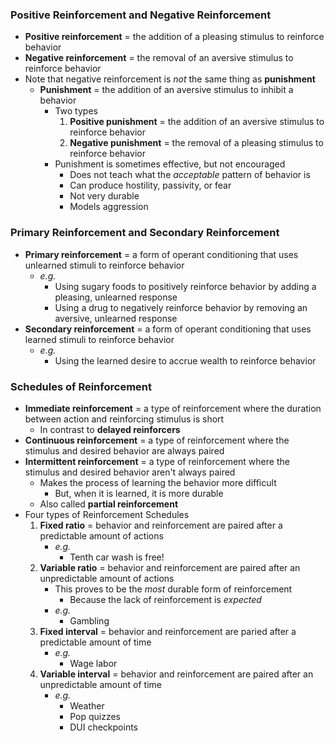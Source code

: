 ### Positive Reinforcement and Negative Reinforcement
- **Positive reinforcement** = the addition of a pleasing stimulus to reinforce behavior
- **Negative reinforcement** = the removal of an aversive stimulus to reinforce behavior
- Note that negative reinforcement is *not* the same thing as **punishment**
    * **Punishment** = the addition of an aversive stimulus to inhibit a behavior
        + Two types
            1. **Positive punishment** = the addition of an aversive stimulus to reinforce behavior
            2. **Negative punishment** = the removal of a pleasing stimulus to reinforce behavior
        + Punishment is sometimes effective, but not encouraged
            - Does not teach what the *acceptable* pattern of behavior is
            - Can produce hostility, passivity, or fear
            - Not very durable
            - Models aggression

### Primary Reinforcement and Secondary Reinforcement
- **Primary reinforcement** = a form of operant conditioning that uses unlearned stimuli to reinforce behavior
    * *e.g.*
        + Using sugary foods to positively reinforce behavior by adding a pleasing, unlearned response
        + Using a drug to negatively reinforce behavior by removing an aversive, unlearned response
- **Secondary reinforcement** = a form of operant conditioning that uses learned stimuli to reinforce behavior
    * *e.g.*
        + Using the learned desire to accrue wealth to reinforce behavior

### Schedules of Reinforcement
- **Immediate reinforcement** = a type of reinforcement where the duration between action and reinforcing stimulus is short
    * In contrast to **delayed reinforcers**
- **Continuous reinforcement** = a type of reinforcement where the stimulus and desired behavior are always paired
- **Intermittent reinforcement** = a type of reinforcement where the stimulus and desired behavior aren't always paired
    * Makes the process of learning the behavior more difficult
        + But, when it is learned, it is more durable
    * Also called **partial reinforcement**
- Four types of Reinforcement Schedules
    1. **Fixed ratio** = behavior and reinforcement are paired after a predictable amount of actions
        + *e.g.*
            - Tenth car wash is free!
    2. **Variable ratio** = behavior and reinforcement are paired after an unpredictable amount of actions
        + This proves to be the *most* durable form of reinforcement
            - Because the lack of reinforcement is *expected*
        + *e.g.*
            - Gambling
    3. **Fixed interval** = behavior and reinforcement are paried after a predictable amount of time
        + *e.g.*
            - Wage labor
    4. **Variable interval** = behavior and reinforcement are paired after an unpredictable amount of time
        + *e.g.*
            - Weather
            - Pop quizzes
            - DUI checkpoints
